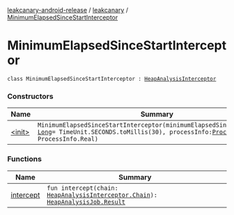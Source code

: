 [leakcanary-android-release](../../index.md) / [leakcanary](../index.md) / [MinimumElapsedSinceStartInterceptor](./index.md)

# MinimumElapsedSinceStartInterceptor

`class MinimumElapsedSinceStartInterceptor : `[`HeapAnalysisInterceptor`](../-heap-analysis-interceptor/index.md)

### Constructors

| Name | Summary |
|---|---|
| [&lt;init&gt;](-init-.md) | `MinimumElapsedSinceStartInterceptor(minimumElapsedSinceStartMillis: `[`Long`](https://kotlinlang.org/api/latest/jvm/stdlib/kotlin/-long/index.html)` = TimeUnit.SECONDS.toMillis(30), processInfo: `[`ProcessInfo`](../-process-info/index.md)` = ProcessInfo.Real)` |

### Functions

| Name | Summary |
|---|---|
| [intercept](intercept.md) | `fun intercept(chain: `[`HeapAnalysisInterceptor.Chain`](../-heap-analysis-interceptor/-chain/index.md)`): `[`HeapAnalysisJob.Result`](../-heap-analysis-job/-result/index.md) |
